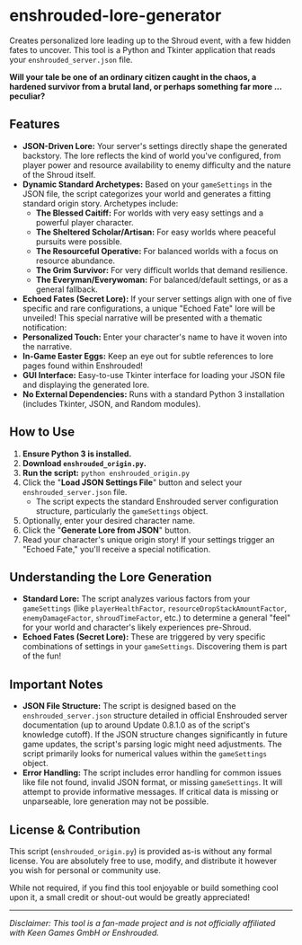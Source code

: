 # enshrouded-lore-generator
Creates personalized lore leading up to the Shroud event, with a few hidden fates to uncover.  This tool is a Python and Tkinter application that reads your `enshrouded_server.json` file.

**Will your tale be one of an ordinary citizen caught in the chaos, a hardened survivor from a brutal land, or perhaps something far more ... peculiar?**

## Features

* **JSON-Driven Lore:** Your server's settings directly shape the generated backstory. The lore reflects the kind of world you've configured, from player power and resource availability to enemy difficulty and the nature of the Shroud itself.
* **Dynamic Standard Archetypes:** Based on your `gameSettings` in the JSON file, the script categorizes your world and generates a fitting standard origin story. Archetypes include:
    * **The Blessed Caitiff:** For worlds with very easy settings and a powerful player character.
    * **The Sheltered Scholar/Artisan:** For easy worlds where peaceful pursuits were possible.
    * **The Resourceful Operative:** For balanced worlds with a focus on resource abundance.
    * **The Grim Survivor:** For very difficult worlds that demand resilience.
    * **The Everyman/Everywoman:** For balanced/default settings, or as a general fallback.
* **Echoed Fates (Secret Lore):** If your server settings align with one of five specific and rare configurations, a unique "Echoed Fate" lore will be unveiled! This special narrative will be presented with a thematic notification:
* **Personalized Touch:** Enter your character's name to have it woven into the narrative.
* **In-Game Easter Eggs:** Keep an eye out for subtle references to lore pages found within Enshrouded!
* **GUI Interface:** Easy-to-use Tkinter interface for loading your JSON file and displaying the generated lore.
* **No External Dependencies:** Runs with a standard Python 3 installation (includes Tkinter, JSON, and Random modules).

## How to Use

1.  **Ensure Python 3 is installed.**
2.  **Download `enshrouded_origin.py`.**
3.  **Run the script:** `python enshrouded_origin.py`
4.  Click the "**Load JSON Settings File**" button and select your `enshrouded_server.json` file.
    * The script expects the standard Enshrouded server configuration structure, particularly the `gameSettings` object.
5.  Optionally, enter your desired character name.
6.  Click the "**Generate Lore from JSON**" button.
7.  Read your character's unique origin story! If your settings trigger an "Echoed Fate," you'll receive a special notification.

## Understanding the Lore Generation

* **Standard Lore:** The script analyzes various factors from your `gameSettings` (like `playerHealthFactor`, `resourceDropStackAmountFactor`, `enemyDamageFactor`, `shroudTimeFactor`, etc.) to determine a general "feel" for your world and character's likely experiences pre-Shroud.
* **Echoed Fates (Secret Lore):** These are triggered by very specific combinations of settings in your `gameSettings`. Discovering them is part of the fun!

## Important Notes

* **JSON File Structure:** The script is designed based on the `enshrouded_server.json` structure detailed in official Enshrouded server documentation (up to around Update 0.8.1.0 as of the script's knowledge cutoff). If the JSON structure changes significantly in future game updates, the script's parsing logic might need adjustments. The script primarily looks for numerical values within the `gameSettings` object.
* **Error Handling:** The script includes error handling for common issues like file not found, invalid JSON format, or missing `gameSettings`. It will attempt to provide informative messages. If critical data is missing or unparseable, lore generation may not be possible.

## License & Contribution

This script (`enshrouded_origin.py`) is provided as-is without any formal license. You are absolutely free to use, modify, and distribute it however you wish for personal or community use.

While not required, if you find this tool enjoyable or build something cool upon it, a small credit or shout-out would be greatly appreciated!

---

*Disclaimer: This tool is a fan-made project and is not officially affiliated with Keen Games GmbH or Enshrouded.*
